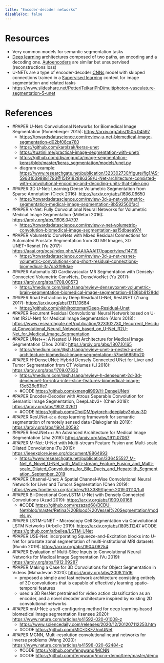 ```yaml
---
title: "Encoder-decoder networks"
disableToc: false 
---
```


# Resources
- Very common models for semantic segmentation tasks
- [Deep learning](Deep%20learning.md) architectures composed of two paths, an encoding and a decoding one. [Autoencoders](Autoencoders.md) are similar but unsupervised (reconstructions loss)
- U-NETs are a type of encoder-decoder [CNNs](CNNs.md) model with skipped connections trained in a [Supervised learning](Supervised%20learning.md) context for image segmentation and related tasks
- https://www.slideshare.net/PetteriTeikariPhD/multiphoton-vasculature-segmentation-5-unet


# References
- #PAPER U-Net: Convolutional Networks for Biomedical Image Segmentation (Ronneberger 2015): https://arxiv.org/abs/1505.04597 
	- https://towardsdatascience.com/review-u-net-biomedical-image-segmentation-d02bf06ca760 
	- https://github.com/karolzak/keras-unet 
	- https://tuatini.me/practical-image-segmentation-with-unet/ 
	- https://github.com/divamgupta/image-segmentation-keras/blob/master/keras_segmentation/models/unet.py 
	- diagram example: https://www.researchgate.net/publication/323302730/figure/fig1/AS:596310398881793@1519182886358/U-Net-architecture-consisted-with-convolutional-encoding-and-decoding-units-that-take.png 
- #PAPER 3D U-Net: Learning Dense Volumetric Segmentation from Sparse Annotation (Cicek 2016): https://arxiv.org/abs/1606.06650
	- https://towardsdatascience.com/review-3d-u-net-volumetric-segmentation-medical-image-segmentation-8b592560fac1 
- #PAPER V-Net: Fully Convolutional Neural Networks for Volumetric Medical Image Segmentation (Milletari 2016): https://arxiv.org/abs/1606.04797
	- https://towardsdatascience.com/review-v-net-volumetric-convolution-biomedical-image-segmentation-aa15dbaea974 
- #PAPER Volumetric ConvNets with Mixed Residual Connections for Automated Prostate Segmentation from 3D MR Images, 3D UNET+Resnet (Yu 2017): https://aaai.org/ocs/index.php/AAAI/AAAI17/paper/view/14719
	- https://towardsdatascience.com/review-3d-u-net-resnet-volumetric-convolutions-long-short-residual-connections-biomedical-3a7da3f98dae
- #PAPER Automatic 3D Cardiovascular MR Segmentation with Densely-Connected Volumetric ConvNets, DenseVoxNet (Yu 2017): https://arxiv.org/abs/1708.00573 
	- https://medium.com/@sh.tsang/review-densevoxnet-volumetric-brain-segmentation-biomedical-image-segmentation-9136bb6128dd 
- #PAPER Road Extraction by Deep Residual U-Net, ResUNET (Zhang 2017): https://arxiv.org/abs/1711.10684
	- https://github.com/nikhilroxtomar/Deep-Residual-Unet
- #PAPER Recurrent Residual Convolutional Neural Network based on U-Net (R2U-Net) for Medical Image Segmentation (Alom 2018): https://www.researchgate.net/publication/323302730_Recurrent_Residual_Convolutional_Neural_Network_based_on_U-Net_R2U-Net_for_Medical_Image_Segmentation
- #PAPER UNet++: A Nested U-Net Architecture for Medical Image Segmentation (Zhou 2018): https://arxiv.org/abs/1807.10165
	- https://medium.com/@sh.tsang/review-unet-a-nested-u-net-architecture-biomedical-image-segmentation-57be56859b20 
- #PAPER H-DenseUNet: Hybrid Densely Connected UNet for Liver and Tumor Segmentation from CT Volumes (Li 2018): https://arxiv.org/abs/1709.07330  
	- https://medium.com/@sh.tsang/review-h-denseunet-2d-3d-denseunet-for-intra-inter-slice-features-biomedical-image-f3e526e81fe7 
	- #CODE https://github.com/xmengli999/H-DenseUNet/
- #PAPER Encoder-Decoder with Atrous Separable Convolution for Semantic Image Segmentation, DeepLabv3+ (Chen 2018): https://arxiv.org/abs/1802.02611
	- #CODE https://github.com/ChoiDM/pytorch-deeplabv3plus-3D 
- #PAPER ResUNet-a: a deep learning framework for semantic segmentation of remotely sensed data (Diakogiannis 2019): https://arxiv.org/abs/1904.00592
- #PAPER ResUNet++: An Advanced Architecture for Medical Image Segmentation (Jha 2019): https://arxiv.org/abs/1911.07067
- #PAPER M-Net: U-Net with Multi-stream Feature Fusion and Multi-scale Dilated Convolutions (Fu 2019): https://ieeexplore.ieee.org/document/8864993 
	- https://www.researchgate.net/publication/336455527_M-Net_A_Novel_U-Net_with_Multi-stream_Feature_Fusion_and_Multi-scale_Dilated_Convolutions_for_Bile_Ducts_and_Hepatolith_Segmentation_September_2019 
- #PAPER Channel-Unet: A Spatial Channel-Wise Convolutional Neural Network for Liver and Tumors Segmentation (Chen 2019): https://www.frontiersin.org/articles/10.3389/fgene.2019.01110/full
- #PAPER Bi-Directional ConvLSTM U-Net with Densely Connected Convolutions (Azad 2019): https://arxiv.org/abs/1909.00166
    - #CODE https://github.com/rezazad68/BCDU-Net/blob/master/Retina%20Blood%20Vessel%20Segmentation/models.py
- #PAPER LSTM-UNET - Microscopy Cell Segmentation via Convolutional LSTM Networks (Arbelle 2019): https://arxiv.org/abs/1805.11247
	#CODE https://github.com/arbellea/LSTM-UNet
- #PAPER USE-Net: incorporating Squeeze-and-Excitation blocks into U-Net for prostate zonal segmentation of multi-institutional MRI datasets (Rundo 2019): https://arxiv.org/abs/1904.08254
- #PAPER Evaluation of Multi-Slice Inputs to Convolutional Neural Networks for Medical Image Segmentation (Vu 2019): https://arxiv.org/abs/1912.09287
- #PAPER Making a Case for 3D Convolutions for Object Segmentation in Videos (Mahadevan 2020): https://arxiv.org/abs/2008.11516
	- proposed a simple and fast network architecture consisting entirely of 3D  convolutions that is capable of effectively learning spatio-temporal features
	- used a 3D ResNet pretrained for video action classification as an encoder, and a novel decoder architecture inspired by existing 2D convolutional networks
- #PAPER nnU-Net: a self-configuring method for deep learning-based biomedical image segmentation (Isensee 2020): https://www.nature.com/articles/s41592-020-01008-z
	- https://www.sciencedaily.com/releases/2020/12/201207112253.htm
	- #CODE https://github.com/MIC-DKFZ/nnUNet
- #PAPER MCNN, Multi-resolution convolutional neural networks for inverse problems (Wang 2020): https://www.nature.com/articles/s41598-020-62484-z
	- #CODE https://github.com/fengwang/MCNN
	- #CODE https://github.com/fengwang/mcnn-demo/tree/master/demo